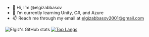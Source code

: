 - 👋 Hi, I’m @elgizabbasov
- 🌱 I’m currently learning Unity, C#, and Azure
- 📫 Reach me through my email at elgizabbasov2001@gmail.com

![Elgiz's GitHub stats](https://github-readme-stats.vercel.app/api?username=elgizabbasov&show_icons=true&theme=radical)
[![Top Langs](https://github-readme-stats.vercel.app/api/top-langs/?username=elgizabbasov&hide=SCSS)](https://github.com/anuraghazra/github-readme-stats)

<!---
elgizabbasov/elgizabbasov is a ✨ special ✨ repository because its `README.md` (this file) appears on your GitHub profile.
You can click the Preview link to take a look at your changes.
--->
